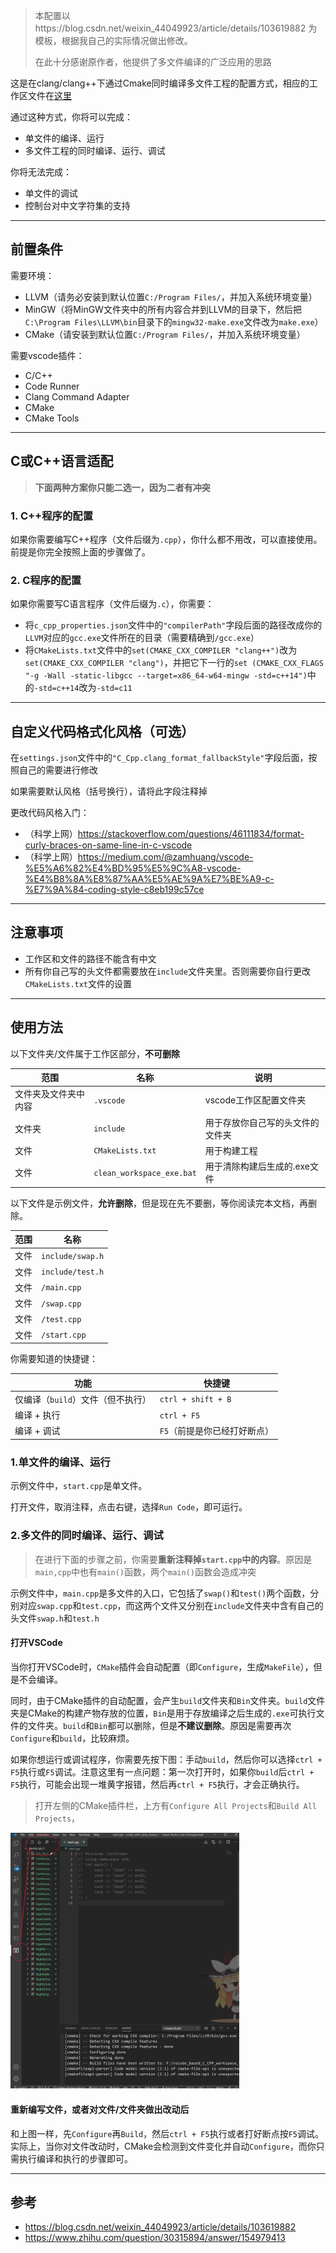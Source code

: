 > 本配置以https://blog.csdn.net/weixin_44049923/article/details/103619882 为模板，根据我自己的实际情况做出修改。
>
> 在此十分感谢原作者，他提供了多文件编译的广泛应用的思路

这是在clang/clang++下通过Cmake同时编译多文件工程的配置方式，相应的工作区文件在[这里](../cmake_with_clang_chang++) 

通过这种方式，你将可以完成：

* 单文件的编译、运行
* 多文件工程的同时编译、运行、调试

你将无法完成：

* 单文件的调试
* 控制台对中文字符集的支持

---

## 前置条件

需要环境：

* LLVM（请务必安装到默认位置`C:/Program Files/`，并加入系统环境变量）
* MinGW（将MinGW文件夹中的所有内容合并到LLVM的目录下，然后把`C:\Program Files\LLVM\bin`目录下的`mingw32-make.exe`文件改为`make.exe`）
* CMake（请安装到默认位置`C:/Program Files/`，并加入系统环境变量）

需要vscode插件：

* C/C++
* Code Runner
* Clang Command Adapter
* CMake
* CMake Tools

---

## C或C++语言适配

> **下面两种方案你只能二选一，因为二者有冲突** 

### 1. C++程序的配置

如果你需要编写C++程序（文件后缀为`.cpp`），你什么都不用改，可以直接使用。前提是你完全按照上面的步骤做了。

### 2. C程序的配置

如果你需要写C语言程序（文件后缀为`.c`），你需要：

* 将`c_cpp_properties.json`文件中的`"compilerPath"`字段后面的路径改成你的`LLVM`对应的`gcc.exe`文件所在的目录（需要精确到`/gcc.exe`）
* 将`CMakeLists.txt`文件中的`set(CMAKE_CXX_COMPILER "clang++")`改为`set(CMAKE_CXX_COMPILER "clang")`，并把它下一行的`set (CMAKE_CXX_FLAGS "-g -Wall -static-libgcc --target=x86_64-w64-mingw -std=c++14")`中的`-std=c++14`改为`-std=c11`

---

## 自定义代码格式化风格（可选）

在`settings.json`文件中的`"C_Cpp.clang_format_fallbackStyle"`字段后面，按照自己的需要进行修改

如果需要默认风格（括号换行），请将此字段注释掉

更改代码风格入门：

* （科学上网）https://stackoverflow.com/questions/46111834/format-curly-braces-on-same-line-in-c-vscode 
* （科学上网）https://medium.com/@zamhuang/vscode-%E5%A6%82%E4%BD%95%E5%9C%A8-vscode-%E4%B8%8A%E8%87%AA%E5%AE%9A%E7%BE%A9-c-%E7%9A%84-coding-style-c8eb199c57ce 

---

## 注意事项

* 工作区和文件的路径不能含有中文
* 所有你自己写的头文件都需要放在`include`文件夹里。否则需要你自行更改`CMakeLists.txt`文件的设置

---

## 使用方法

以下文件夹/文件属于工作区部分，**不可删除** 

| 范围                 | 名称                      | 说明                             |
| -------------------- | ------------------------- | -------------------------------- |
| 文件夹及文件夹中内容 | `.vscode`                 | vscode工作区配置文件夹           |
| 文件夹               | `include`                 | 用于存放你自己写的头文件的文件夹 |
| 文件                 | `CMakeLists.txt`          | 用于构建工程                     |
| 文件                 | `clean_workspace_exe.bat` | 用于清除构建后生成的.exe文件     |

以下文件是示例文件，**允许删除**，但是现在先不要删，等你阅读完本文档，再删除。

| 范围 | 名称             |
| ---- | ---------------- |
| 文件 | `include/swap.h` |
| 文件 | `include/test.h` |
| 文件 | `/main.cpp`      |
| 文件 | `/swap.cpp`      |
| 文件 | `/test.cpp`      |
| 文件 | `/start.cpp`     |

你需要知道的快捷键：

| 功能                              | 快捷键                       |
| --------------------------------- | ---------------------------- |
| 仅编译（`build`）文件（但不执行） | `ctrl + shift + B`           |
| 编译 + 执行                       | `ctrl + F5`                  |
| 编译 + 调试                       | `F5`（前提是你已经打好断点） |

### 1.单文件的编译、运行

示例文件中，`start.cpp`是单文件。

打开文件，取消注释，点击右键，选择`Run Code`，即可运行。

### 2.多文件的同时编译、运行、调试

> 在进行下面的步骤之前，你需要**重新注释掉`start.cpp`中的内容**。原因是`main,cpp`中也有`main()`函数，两个`main()`函数会造成冲突

示例文件中，`main.cpp`是多文件的入口，它包括了`swap()`和`test()`两个函数，分别对应`swap.cpp`和`test.cpp`，而这两个文件又分别在`include`文件夹中含有自己的头文件`swap.h`和`test.h`

#### 打开VSCode

当你打开VSCode时，`CMake`插件会自动配置（即`Configure`，生成`MakeFile`），但是不会编译。

同时，由于CMake插件的自动配置，会产生`build`文件夹和`Bin`文件夹。`build`文件夹是CMake的构建产物存放的位置，`Bin`是用于存放编译之后生成的`.exe`可执行文件的文件夹。`build`和`Bin`都可以删除，但是**不建议删除**。原因是需要再次`Configure`和`build`，比较麻烦。

如果你想运行或调试程序，你需要先按下图：手动`build`，然后你可以选择`ctrl + F5`执行或`F5`调试。注意这里有一点问题：第一次打开时，如果你`build`后`ctrl + F5`执行，可能会出现一堆黄字报错，然后再`ctrl + F5`执行，才会正确执行。

> 打开左侧的CMake插件栏，上方有`Configure All Projects`和`Build All Projects`，

<img src="./img/Snipaste_2020-09-13_16-02-21.png" style="zoom:40%;" />

#### 重新编写文件，或者对文件/文件夹做出改动后

和上图一样，先`Configure`再`Build`，然后`ctrl + F5`执行或者打好断点按`F5`调试。实际上，当你对文件改动时，CMake会检测到文件变化并自动`Configure`，而你只需执行编译和执行的步骤即可。

---

## 参考

* https://blog.csdn.net/weixin_44049923/article/details/103619882
* https://www.zhihu.com/question/30315894/answer/154979413

